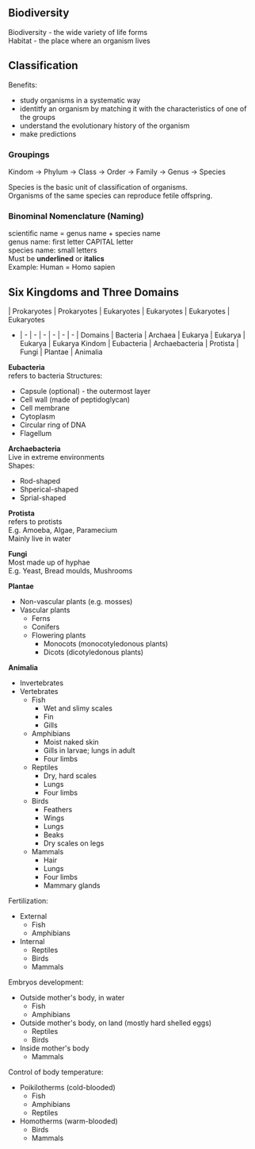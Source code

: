 ## Biodiversity
Biodiversity - the wide variety of life forms  
Habitat - the place where an organism lives 

## Classification
Benefits:
- study organisms in a systematic way
- identitfy an organism by matching it with the characteristics of one of the groups
- understand the evolutionary history of the organism
- make predictions

### Groupings 
Kindom -> Phylum -> Class -> Order -> Family -> Genus -> Species  

Species is the basic unit of classification of organisms.  
Organisms of the same species can reproduce fetile offspring.  

### Binominal Nomenclature (Naming)
scientific name = genus name + species name  
genus name: first letter CAPITAL letter  
species name: small letters  
Must be __underlined__ or __italics__  
Example: Human = Homo sapien

## Six Kingdoms and Three Domains
<empty/> | Prokaryotes | Prokaryotes | Eukaryotes | Eukaryotes | Eukaryotes | Eukaryotes
- | - | - | - | - | - | - |
Domains | Bacteria | Archaea | Eukarya | Eukarya | Eukarya | Eukarya
Kindom | Eubacteria | Archaebacteria | Protista | Fungi | Plantae | Animalia

**Eubacteria**  
refers to bacteria
Structures:
- Capsule (optional) - the outermost layer
- Cell wall (made of peptidoglycan)
- Cell membrane
- Cytoplasm
- Circular ring of DNA
- Flagellum

**Archaebacteria**   
Live in extreme environments  
Shapes:
- Rod-shaped
- Shperical-shaped
- Sprial-shaped

**Protista**  
refers to protists  
E.g. Amoeba, Algae, Paramecium  
Mainly live in water

**Fungi**  
Most made up of hyphae  
E.g. Yeast, Bread moulds, Mushrooms

**Plantae**  
- Non-vascular plants (e.g. mosses)
- Vascular plants
	- Ferns
	- Conifers
	- Flowering plants
		- Monocots (monocotyledonous plants)
		- Dicots (dicotyledonous plants)

**Animalia**
- Invertebrates
- Vertebrates
	- Fish
		- Wet and slimy scales
		- Fin
		- Gills
	- Amphibians
		- Moist naked skin
		- Gills in larvae; lungs in adult
		- Four limbs
	- Reptiles
		- Dry, hard scales
		- Lungs
		- Four limbs
	- Birds
		- Feathers
		- Wings
		- Lungs
		- Beaks
		- Dry scales on legs
	- Mammals
		- Hair
		- Lungs
		- Four limbs
		- Mammary glands

Fertilization:
- External
	- Fish
	- Amphibians
- Internal
	- Reptiles
	- Birds
	- Mammals

Embryos development:
- Outside mother's body, in water
	- Fish
	- Amphibians
- Outside mother's body, on land (mostly hard shelled eggs)
	- Reptiles
	- Birds
- Inside mother's body
	- Mammals

Control of body temperature:
- Poikilotherms (cold-blooded)
	- Fish
	- Amphibians
	- Reptiles
- Homotherms (warm-blooded)
	- Birds
	- Mammals